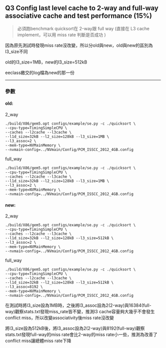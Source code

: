 ## Q3 Config last level cache to 2-way and full-way associative cache and test performance (15%) 
> 必須跑benchmark quicksort在 2-way跟 full way (直接在 L3 cache implement，可以用 miss rate 判斷是否成功 )

因為原先測試時發現miss rate沒改變，所以分old與new，old與new的區別為l3_size不同

old的l3_size=1MB，new的l3_size=512kB

eeclass繳交的log檔為new的那一份


---
### 參數
#### old:
2_way
```
./build/X86/gem5.opt configs/example/se.py -c ./quicksort \
--cpu-type=TimingSimpleCPU \
--caches --l2cache --l3cache \
--l1d_size=32kB --l2_size=128kB --l3_size=1MB \
--l3_assoc=2 \
--mem-type=NVMainMemory \
--nvmain-config=../NVmain/Config/PCM_ISSCC_2012_4GB.config
```

full_way
```
./build/X86/gem5.opt configs/example/se.py -c ./quicksort \
--cpu-type=TimingSimpleCPU \
--caches --l2cache --l3cache \
--l1d_size=32kB --l2_size=128kB --l3_size=1MB \
--l3_assoc=2 \
--mem-type=NVMainMemory \
--nvmain-config=../NVmain/Config/PCM_ISSCC_2012_4GB.config
```


#### new:
2_way
```
./build/X86/gem5.opt configs/example/se.py -c ./quicksort \
--cpu-type=TimingSimpleCPU \
--caches --l2cache --l3cache \
--l1d_size=32kB --l2_size=128kB --l3_size=512kB \
--l3_assoc=2 \
--mem-type=NVMainMemory \
--nvmain-config=../NVmain/Config/PCM_ISSCC_2012_4GB.config
```
full_way
```
./build/X86/gem5.opt configs/example/se.py -c ./quicksort \
--cpu-type=TimingSimpleCPU \
--caches --l2cache --l3cache \
--l1d_size=32kB --l2_size=128kB --l3_size=512kB \
--l3_assoc=8192 \
--mem-type=NVMainMemory \
--nvmain-config=../NVmain/Config/PCM_ISSCC_2012_4GB.config
```


在測試時將l3_size設為1MB時，之後將l3_assoc設為2(2-way)與16384(full-way)觀察stats.txt發現miss_rate皆不變，推測l3 cache容量夠大幾乎不會發生conflict miss，所以改變associativity後miss rate沒改變

將l3_size設為512kB後，將l3_assoc設為2(2-way)與8192(full-way)觀察stats.txt發現full-way的miss rate會比2-way的miss rate小一些，推測為改善了conflict miss讓總體miss rate下降
